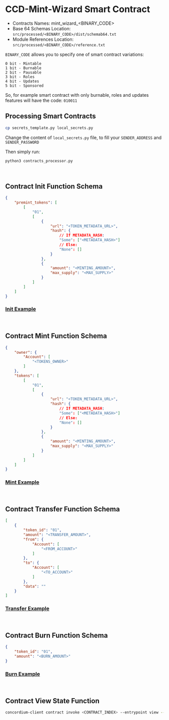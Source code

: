 # CCD-Mint-Wizard Smart Contract

- Contracts Names: mint_wizard_<BINARY_CODE>
- Base 64 Schemas Location: `src/processed/<BINARY_CODE>/dist/schemab64.txt`
- Module References Location: `src/processed/<BINARY_CODE>/reference.txt`

`BINARY_CODE` allows you to specify one of smart contract variations:
```
0 bit - Mintable
1 bit - Burnable
2 bit - Pausable
3 bit - Roles
4 bit - Updates
5 bit - Sponsored
```
So, for example smart contract with only burnable, roles and updates features will have the code: `010011`

## Processing Smart Contracts
```bash
cp secrets_template.py local_secrets.py
```
Change the content of `local_secrets.py` file, to fill your `SENDER_ADDRESS` and `SENDER_PASSWORD`
<br>

Then simply run:
```bash
python3 contracts_processor.py
```
<br>

## Contract Init Function Schema
```json
{
    "premint_tokens": [
        [
            "01",
            [
                {
                    "url": "<TOKEN_METADATA_URL>",
                    "hash": {
                        // If METADATA_HASH:
                        "Some": ["<METADATA_HASH>"]
                        // Else:
                        "None": []
                    }
                },
                {
                    "amount": "<MINTING_AMOUNT>",
                    "max_supply": "<MAX_SUPPLY>"
                }
            ]
        ]
    ]
}
```
### [Init Example](examples/init.md)
<br>

## Contract Mint Function Schema
```json
{
    "owner": {
        "Account": [
            "<TOKENS_OWNER>"
        ]
    },
    "tokens": [
        [
            "01",
            [
                {
                    "url": "<TOKEN_METADATA_URL>",
                    "hash": {
                        // If METADATA_HASH:
                        "Some": ["<METADATA_HASH>"]
                        // Else:
                        "None": []
                    }
                },
                {
                    "amount": "<MINTING_AMOUNT>",
                    "max_supply": "<MAX_SUPPLY>"
                }
            ]
        ]
    ]
}
```
### [Mint Example](examples/mint.md)
<br>

## Contract Transfer Function Schema
```json
[
    {
        "token_id": "01",
        "amount": "<TRANSFER_AMOUNT>",
        "from": {
            "Account": [
                "<FROM_ACCOUNT>"
            ]
        },
        "to": {
            "Account": [
                "<TO_ACCOUNT>"
            ]
        },
        "data": ""
    }
]
```
### [Transfer Example](examples/transfer.md)
<br>

## Contract Burn Function Schema
```json
{
    "token_id": "01",
    "amount": "<BURN_AMOUNT>"
}
```
### [Burn Example](examples/burn.md)
<br>

## Contract View State Function
```bash
concordium-client contract invoke <CONTRACT_INDEX> --entrypoint view --grpc-port 20000 --grpc-ip node.testnet.concordium.com
```
